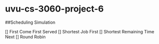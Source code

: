 uvu-cs-3060-project-6
=====================

##Scheduling Simulation


[] First Come First Served
[] Shortest Job First
[] Shortest Remaining Time Next
[] Round Robin

